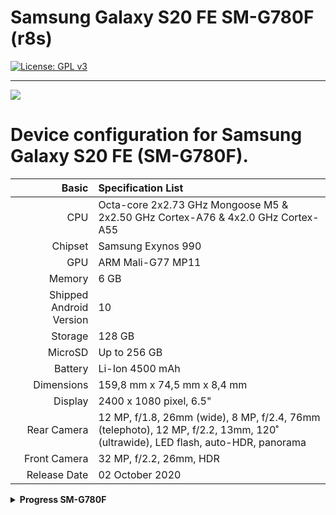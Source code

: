 # Samsung Galaxy S20 FE SM-G780F (r8s)
[![License: GPL v3](https://img.shields.io/badge/License-GPLv3-blue.svg)](https://www.gnu.org/licenses/gpl-3.0)

______________________
![](https://github.com/Sota4Ever/Mu-Silicium/raw/main/Resources/Pictures/Samsung-Galaxy-S20-FE.png)

Device configuration for Samsung Galaxy S20 FE (SM-G780F).
========================================

Basic   | Specification List
-------:|:-------------------------
CPU     | Octa-core 2x2.73 GHz Mongoose M5 & 2x2.50 GHz Cortex-A76 & 4x2.0 GHz Cortex-A55
Chipset | Samsung Exynos 990
GPU     | ARM Mali-G77 MP11
Memory  | 6 GB
Shipped Android Version | 10
Storage | 128 GB
MicroSD | Up to 256 GB
Battery | Li-Ion 4500 mAh
Dimensions | 159,8 mm x 74,5 mm x 8,4 mm
Display | 2400 x 1080 pixel, 6.5"
Rear Camera  | 12 MP, f/1.8, 26mm (wide), 8 MP, f/2.4, 76mm (telephoto), 12 MP, f/2.2, 13mm, 120˚ (ultrawide), LED flash, auto-HDR, panorama
Front Camera | 32 MP, f/2.2, 26mm, HDR
Release Date | 02 October 2020

<details>
<summary><b><strong>Progress SM-G780F</strong></b></summary>

| ✅ | **Working**         |
|-------|-----------------|
| ⚠️    | **Problematic** |
| ❌    | **Not Working** |
| ❔    | **Unknown**     |

<table>
<tr><th>Ubuntu Touch</th></tr>
<tr><td>

| Feature                    | Description                                                    | State |
|:---------------------------|:---------------------------------------------------------------|:-----:|
| Recovery                   |                                                                |  ❔   |
| Side Buttons               |                                                                |  ✅   |
| Proximity Sensor           |                                                                |  ❌   |
| Ambient Light Sensor       |                                                                |  ✅   |
| Light Sensor               |                                                                |  ✅   |
| Accelerometer Sensor       |                                                                |  ✅   |
| Compass Sensor             |                                                                |  ✅   | 
| Gyroscope Sensor           |                                                                |  ✅   |
| Rotation                   |                                                                |  ✅   |
| Fingerprint Sensor         |                                                                |  ❌   |
| Temperature Sensor         |                                                                |  ❌   |
| Battery                    |                                                                |  ✅   |
| USB Host Mode              |                                                                |  ✅   |
| USB Device Mode            |                                                                |  ❔   |
| USB Power Delivery         |                                                                |  ✅   |
| Charging                   |                                                                |  ✅   |
| WLAN                       | After rebooting it disconnects and sometimes doesn't detect it |  ⚠️   |
| CPU                        |                                                                |  ✅   |
| Touchscreen                |                                                                |  ✅   |
| Audio (Speakers/Microphone)|                                                                |  ✅   |
| Bluetooth                  |                                                                |  ❌   |
| GPS                        |                                                                |  ✅   |
| GPU                        |                                                                |  ✅   |
| Camera                     | Can't take photos (apparmor problems)                          |  ⚠️   |
| Mobile Data                |                                                                |  ❔   |
| Hotspot                    |                                                                |  ❔   |
| Airplane Mode              |                                                                |  ✅   |
| Display                    |                                                                |  ✅   | 
| Vibration                  |                                                                |  ✅   | 
| Waydroid                   |                                                                |  ❔   | 
| Double Tap to Wake         |                                                                |  ❌   | 
| SSH                        | You have to do it manually                                     |  ✅   | 
| Virtualization             |                                                                |  ❔   |
| Automatic brightness       |                                                                |  ✅   |
